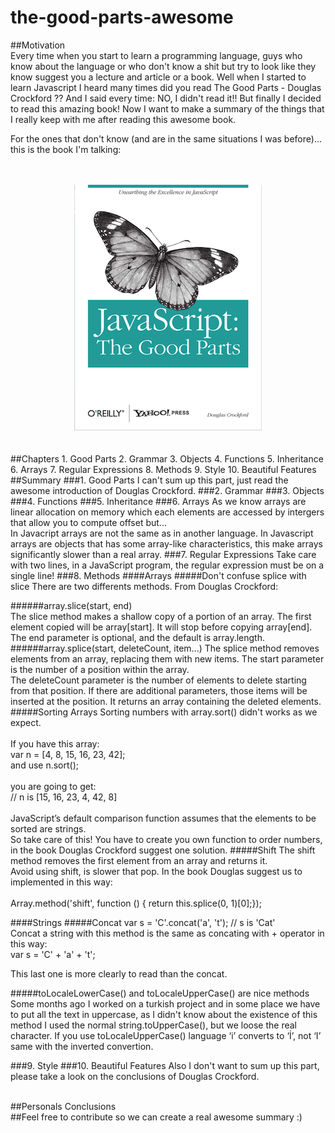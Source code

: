 # the-good-parts-awesome

##Motivation
<br>
Every time when you start to learn a programming language, guys who know about the language or who don't know a shit but try to look like they know suggest you a lecture and article or a book. Well when I started to learn Javascript I heard many times did you read The Good Parts - Douglas Crockford ?? And I said every time: NO, I didn't read it!! But finally I decided to read this amazing book!
Now I want to make a summary of the things that I really keep with me after reading this awesome book.

For the ones that don't know (and are in the same situations I was before)...  this is the book I'm talking:
<br>  
<br>
<div style="text-align:center"><img src ="./assets/images/cover.png" /></div>
<br>
<br>
##Chapters
1. Good Parts
2. Grammar 
3. Objects 
4. Functions 
5. Inheritance
6. Arrays
7. Regular Expressions
8. Methods 
9. Style 
10. Beautiful Features

<br>
##Summary
###1. Good Parts
I can't sum up this part, just read the awesome introduction of Douglas Crockford.
###2. Grammar 
###3. Objects 
###4. Functions 
###5. Inheritance
###6. Arrays
As we know arrays are linear allocation on memory which each elements are accessed by intergers that allow you to compute offset but...<br>
In Javacript arrays are not the same as in another language. In Javascript arrays are objects that has some array-like characteristics, this make arrays significantly slower than a real array.
###7. Regular Expressions
Take care with two lines, in a JavaScript program, the regular expression must be on a single line!
###8. Methods 
####Arrays
#####Don't confuse splice with slice
There are two differents methods. From Douglas Crockford:<br>

######array.slice(start, end)<br>
The slice method makes a shallow copy of a portion of an array. The first element copied will be array[start]. It will stop before copying array[end]. The end parameter is optional, and the default is array.length.
<br>
######array.splice(start, deleteCount, item...)
The splice method removes elements from an array, replacing them with new items. The start parameter is the number of a position within the array.<br>
The deleteCount parameter is the number of elements to delete starting from that position. If there are additional parameters, those items will be inserted at the position. It returns an array containing the deleted elements.
#####Sorting Arrays
Sorting numbers with array.sort() didn't works as we expect.<br><br>
If you have this array:<br>
var n = [4, 8, 15, 16, 23, 42]; <br>
and use n.sort();<br><br>
you are going to get:<br>
// n is [15, 16, 23, 4, 42, 8]<br><br>
JavaScript’s default comparison function assumes that the elements to be sorted are strings.<br>
So take care of this! You have to create you own function to order numbers, in the book Douglas Crockford suggest one solution.
#####Shift
The shift method removes the first element from an array and returns it.<br>
Avoid using shift, is slower that pop. In the book Douglas suggest us to implemented in this way:<br><br>
Array.method('shift', function () { return this.splice(0, 1)[0];});

####Strings
#####Concat
var s = 'C'.concat('a', 't'); // s is 'Cat'<br>
Concat a string with this method is the same as concating with + operator in this way:<br>
var s = 'C' + 'a' + 't';<br>

This last one is more clearly to read than the concat.

#####toLocaleLowerCase() and toLocaleUpperCase() are nice methods
Some months ago I worked on a turkish project and in some place we have to put all the text in uppercase, as I didn't know about the existence of this method I used the normal string.toUpperCase(), but we loose the real character. If you use toLocaleUpperCase() language ‘i’ converts to ‘&#x130;’, not ‘I’ same with the inverted convertion.

###9. Style 
###10. Beautiful Features
Also I don't want to sum up this part, please take a look on the conclusions of Douglas Crockford.

<br>
##Personals Conclusions
<br>
##Feel free to contribute so we can create a real awesome summary :)
